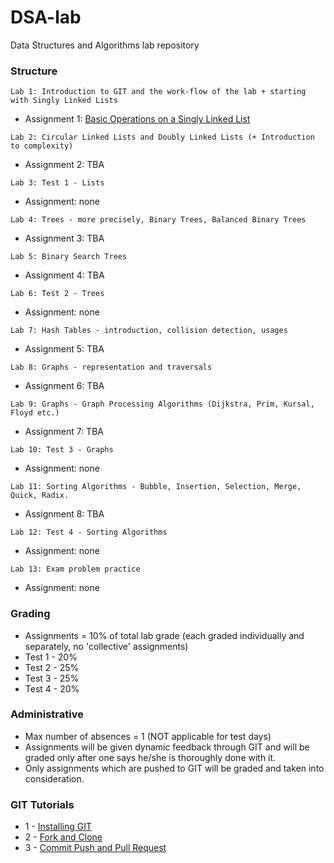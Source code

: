 # DSA-lab

Data Structures and Algorithms lab repository


### Structure

```
Lab 1: Introduction to GIT and the work-flow of the lab + starting with Singly Linked Lists
```
* Assignment 1: [Basic Operations on a Singly Linked List](https://github.com/AC-2015-Sem2/DSA-lab/tree/master/Assignments/Assignment%201) 

```
Lab 2: Circular Linked Lists and Doubly Linked Lists (+ Introduction to complexity)
```
* Assignment 2: TBA

```
Lab 3: Test 1 - Lists
```
* Assignment: none

```
Lab 4: Trees - more precisely, Binary Trees, Balanced Binary Trees
```
* Assignment 3: TBA

```
Lab 5: Binary Search Trees
```
* Assignment 4: TBA

```
Lab 6: Test 2 - Trees
```
* Assignment: none

```
Lab 7: Hash Tables - introduction, collision detection, usages
```
* Assignment 5: TBA

```
Lab 8: Graphs - representation and traversals
```
* Assignment 6: TBA

```
Lab 9: Graphs - Graph Processing Algorithms (Dijkstra, Prim, Kursal, Floyd etc.)
```
* Assignment 7: TBA

```
Lab 10: Test 3 - Graphs
```
* Assignment: none

```
Lab 11: Sorting Algorithms - Bubble, Insertion, Selection, Merge, Quick, Radix.
```
* Assignment 8: TBA

```
Lab 12: Test 4 - Sorting Algorithms
```
* Assignment: none

```
Lab 13: Exam problem practice
```
* Assignment: none


### Grading

* Assignments = 10% of total lab grade (each graded individually and separately, no 'collective' assignments)
* Test 1 - 20%
* Test 2 - 25%
* Test 3 - 25%
* Test 4 - 20%


### Administrative

* Max number of absences = 1 (NOT applicable for test days)
* Assignments will be given dynamic feedback through GIT and will be graded only after one says he/she is thoroughly done with it.
* Only assignments which are pushed to GIT will be graded and taken into consideration.


### GIT Tutorials

* 1 - [Installing GIT](https://www.youtube.com/watch?v=4ZNYfbXnpXQ&list=PLxDrAnoepRN2OXJ4boGqPF0LIADjWGqe7&index=1)
* 2 - [Fork and Clone](https://www.youtube.com/watch?v=mJQAfbARvMI&index=2&list=PLxDrAnoepRN2OXJ4boGqPF0LIADjWGqe7)
* 3 - [Commit Push and Pull Request](https://www.youtube.com/watch?v=nPq0yClIDhM&index=3&list=PLxDrAnoepRN2OXJ4boGqPF0LIADjWGqe7)
